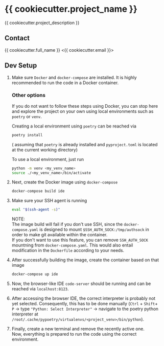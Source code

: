 # {{ cookiecutter.project_name }}

{{ cookiecutter.project_description }}

## Contact

{{ cookiecutter.full_name }} <{{ cookiecutter.email }}>

## Dev Setup

1. Make sure `Docker` and `docker-compose` are installed. It is highly recommended to run the code in a Docker container.

    ### Other options
    If you do not want to follow these steps using Docker, you can stop here and explore the project on your own using local environments such as `poetry` or `venv`.

    Creating a local environment using `poetry` can be reached via

    ```bash
    poetry install
    ```
    ( assuming that `poetry` is already installed and `pyproject.toml` is located at the current working directory)

    To use a local environment, just run
    ``` bash
    python -m venv <my_venv_name>
    source ./<my_venv_name>/bin/activate
    ```

2. Next, create the Docker image using `docker-compose`
    ```bash
    docker-compose build ide
    ```

3. Make sure your SSH agent is running
    ```bash
    eval "$(ssh-agent -s)"
    ```

    NOTE:  
    The image build will fail if you don't use SSH, since the `docker-compose.yaml` is designed to mount `$SSH_AUTH_SOCK:/tmp/authsock` in order to make git 
    available within the container.  
    If you don't want to use this feature, you can remove `SSH_AUTH_SOCK` mountning from `docker-compose.yaml`. This would also entail modification in the `Dockerfile` according to your needs.

4. After successfully building the image, create the container based on that image
    ```bash
    docker-compose up ide
    ```

5. Now, the browser-like IDE `code-server` should be running and can be reached via `localhost:8123`.

6. After accessing the browser IDE, the correct interpreter is probably not yet selected. Consequently, this has to be done manually (`Ctrl` + `Shift`+ `P` $\rightarrow$ type `"Python: Select Interpreter"` $\rightarrow$ navigate to the poetry python interpreter at `/root/.cache/pypoetry/virtualenvs/<project_venv>/bin/python`).

7. Finally, create a new terminal and remove the recently active one.  
Now, everything is prepared to run the code using the correct environment.
